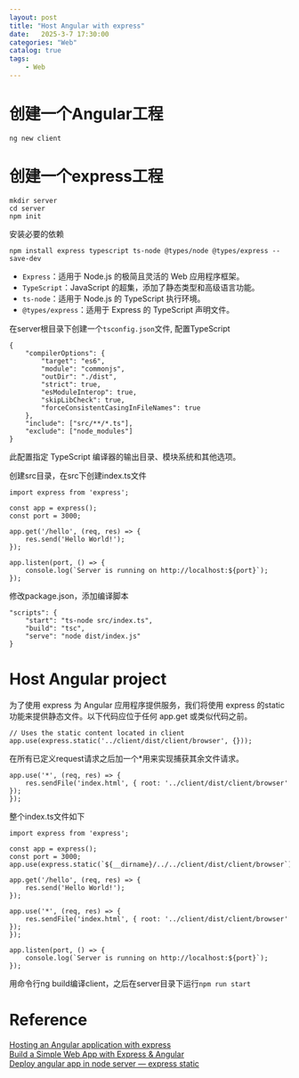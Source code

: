 ```yaml
---                
layout: post                
title: "Host Angular with express"                
date:   2025-3-7 17:30:00                 
categories: "Web"                
catalog: true                
tags:                 
    - Web                
---      
```


# 创建一个Angular工程

    ng new client

# 创建一个express工程

    mkdir server
    cd server
    npm init

安装必要的依赖

    npm install express typescript ts-node @types/node @types/express --save-dev

+ `Express`：适用于 Node.js 的极简且灵活的 Web 应用程序框架。
+ `TypeScript`：JavaScript 的超集，添加了静态类型和高级语言功能。
+ `ts-node`：适用于 Node.js 的 TypeScript 执行环境。
+ `@types/express`：适用于 Express 的 TypeScript 声明文件。

在server根目录下创建一个`tsconfig.json`文件, 配置TypeScript  

    {
        "compilerOptions": {
            "target": "es6",
            "module": "commonjs",
            "outDir": "./dist",
            "strict": true,
            "esModuleInterop": true,
            "skipLibCheck": true,
            "forceConsistentCasingInFileNames": true
        },
        "include": ["src/**/*.ts"],
        "exclude": ["node_modules"]
    }

此配置指定 TypeScript 编译器的输出目录、模块系统和其他选项。  

创建src目录，在src下创建index.ts文件  

    import express from 'express';

    const app = express();
    const port = 3000;

    app.get('/hello', (req, res) => {
        res.send('Hello World!');
    });

    app.listen(port, () => {
        console.log(`Server is running on http://localhost:${port}`);
    });

修改package.json，添加编译脚本

    "scripts": {
        "start": "ts-node src/index.ts",
        "build": "tsc",
        "serve": "node dist/index.js"
    }

# Host Angular project
为了使用 express 为 Angular 应用程序提供服务，我们将使用 express 的static功能来提供静态文件。以下代码应位于任何 app.get 或类似代码之前。

    // Uses the static content located in client
    app.use(express.static('../client/dist/client/browser', {}));

在所有已定义request请求之后加一个*用来实现捕获其余文件请求。

    app.use('*', (req, res) => {
        res.sendFile('index.html', { root: '../client/dist/client/browser' });
    });

整个index.ts文件如下  

    import express from 'express';

    const app = express();
    const port = 3000;
    app.use(express.static(`${__dirname}/../../client/dist/client/browser`));

    app.get('/hello', (req, res) => {
        res.send('Hello World!');
    });

    app.use('*', (req, res) => {
        res.sendFile('index.html', { root: '../client/dist/client/browser' });
    });

    app.listen(port, () => {
        console.log(`Server is running on http://localhost:${port}`);
    });

用命令行ng build编译client，之后在server目录下运行`npm run start`  

# Reference

[Hosting an Angular application with express](https://medium.com/medialesson/hosting-an-angular-application-with-express-31237756722f)      
[Build a Simple Web App with Express & Angular](https://www.geeksforgeeks.org/build-a-simple-web-app-with-express-angular/)    
[Deploy angular app in node server — express static](https://sidhu-dreamer.medium.com/deploy-angular-app-in-node-server-express-static-rest-api-method-in-the-same-port-2c8b5a39ebce)  